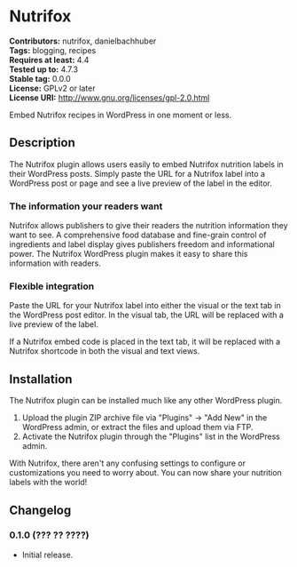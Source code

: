 # Nutrifox #
**Contributors:** nutrifox, danielbachhuber  
**Tags:** blogging, recipes  
**Requires at least:** 4.4  
**Tested up to:** 4.7.3  
**Stable tag:** 0.0.0  
**License:** GPLv2 or later  
**License URI:** http://www.gnu.org/licenses/gpl-2.0.html  

Embed Nutrifox recipes in WordPress in one moment or less.

## Description ##

The Nutrifox plugin allows users easily to embed Nutrifox nutrition labels in their WordPress posts. Simply paste the URL for a Nutrifox label into a WordPress post or page and see a live preview of the label in the editor.

### The information your readers want ###

Nutrifox allows publishers to give their readers the nutrition information they want to see. A comprehensive food database and fine-grain control of ingredients and label display gives publishers freedom and informational power. The Nutrifox WordPress plugin makes it easy to share this information with readers.

### Flexible integration ###

Paste the URL for your Nutrifox label into either the visual or the text tab in the WordPress post editor. In the visual tab, the URL will be replaced with a live preview of the label. 

If a Nutrifox embed code is placed in the text tab, it will be replaced with a Nutrifox shortcode in both the visual and text views.

## Installation ##

The Nutrifox plugin can be installed much like any other WordPress plugin.

1. Upload the plugin ZIP archive file via "Plugins" -> "Add New" in the WordPress admin, or extract the files and upload them via FTP.
2. Activate the Nutrifox plugin through the "Plugins" list in the WordPress admin.

With Nutrifox, there aren't any confusing settings to configure or customizations you need to worry about. You can now share your nutrition labels with the world!

## Changelog ##

### 0.1.0 (??? ?? ????) ###
* Initial release.